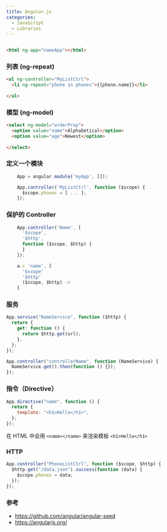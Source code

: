 ```yaml
---
title: Angular.js
categories:
  - JavaScript
  - Libraries
---
```


```html
   
<html ng-app="nameApp"></html>
```

### 列表 (ng-repeat)

```html
<ul ng-controller="MyListCtrl">
  <li ng-repeat="phone in phones">{{phone.name}}</li>
     
</ul>
```

### 模型 (ng-model)

```html
<select ng-model="orderProp">
  <option value="name">Alphabetical</option>
  <option value="age">Newest</option>
     
</select>
```

### 定义一个模块

```js
    App = angular.module('myApp', []);

    App.controller('MyListCtrl', function ($scope) {
      $scope.phones = [ ... ];
    });
```

### 保护的 Controller

```js
    App.controller('Name', [
      '$scope',
      '$http',
      function ($scope, $http) {
      }
    ]);

    a.c 'name', [
      '$scope'
      '$http'
      ($scope, $http) ->
    ]
```

### 服务

```js
App.service("NameService", function ($http) {
  return {
    get: function () {
      return $http.get(url);
    },
  };
});
```

```js
App.controller("controllerName", function (NameService) {
  NameService.get().then(function () {});
});
```

### 指令（Directive）

```js
App.directive("name", function () {
  return {
    template: "<h1>Hello</h1>",
  };
});
```

在 HTML 中会用 `<name></name>` 来渲染模板 `<h1>Hello</h1>`

### HTTP

```js
App.controller("PhoneListCtrl", function ($scope, $http) {
  $http.get("/data.json").success(function (data) {
    $scope.phones = data;
  });
});
```

### 参考

- https://github.com/angular/angular-seed
- https://angularjs.org/
